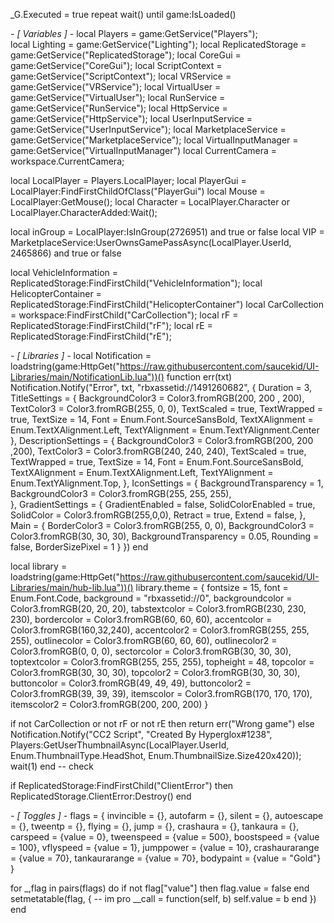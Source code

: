 _G.Executed = true
repeat wait() until game:IsLoaded()

_- [ Variables ] -_
local Players = game:GetService("Players");     
local Lighting = game:GetService("Lighting");
local ReplicatedStorage = game:GetService("ReplicatedStorage");
local CoreGui = game:GetService("CoreGui");
local ScriptContext = game:GetService("ScriptContext");
local VRService = game:GetService("VRService");
local VirtualUser = game:GetService("VirtualUser");
local RunService = game:GetService("RunService");
local HttpService = game:GetService("HttpService");
local UserInputService = game:GetService("UserInputService");
local MarketplaceService = game:GetService("MarketplaceService");
local VirtualInputManager = game:GetService("VirtualInputManager")
local CurrentCamera = workspace.CurrentCamera;

local LocalPlayer = Players.LocalPlayer;
local PlayerGui = LocalPlayer:FindFirstChildOfClass("PlayerGui")
local Mouse = LocalPlayer:GetMouse();
local Character = LocalPlayer.Character or LocalPlayer.CharacterAdded:Wait(); 

local inGroup = LocalPlayer:IsInGroup(2726951) and true or false
local VIP = MarketplaceService:UserOwnsGamePassAsync(LocalPlayer.UserId, 2465866) and true or false

local VehicleInformation = ReplicatedStorage:FindFirstChild("VehicleInformation");
local HelicopterContainer = ReplicatedStorage:FindFirstChild("HelicopterContainer")
local CarCollection = workspace:FindFirstChild("CarCollection");
local rF = ReplicatedStorage:FindFirstChild("rF");
local rE = ReplicatedStorage:FindFirstChild("rE");

_- [ Libraries ] -_
local Notification = loadstring(game:HttpGet("https://raw.githubusercontent.com/saucekid/UI-Libraries/main/NotificationLib.lua"))()
function err(txt)
    Notification.Notify("Error", txt, "rbxassetid://1491260682", {
        Duration = 3,
        TitleSettings = {
            BackgroundColor3 = Color3.fromRGB(200, 200 , 200),
            TextColor3 = Color3.fromRGB(255, 0, 0),
            TextScaled = true,
            TextWrapped = true,
            TextSize = 14,
            Font = Enum.Font.SourceSansBold,
            TextXAlignment = Enum.TextXAlignment.Left,
            TextYAlignment = Enum.TextYAlignment.Center
        },
        DescriptionSettings = {
            BackgroundColor3 = Color3.fromRGB(200, 200 ,200),
            TextColor3 = Color3.fromRGB(240, 240, 240),
            TextScaled = true,
            TextWrapped = true,
            TextSize = 14,
            Font = Enum.Font.SourceSansBold,
            TextXAlignment = Enum.TextXAlignment.Left,
            TextYAlignment = Enum.TextYAlignment.Top,
        },
        IconSettings = {
            BackgroundTransparency = 1,
            BackgroundColor3 = Color3.fromRGB(255, 255, 255),               
        },
        GradientSettings = {
            GradientEnabled = false,
            SolidColorEnabled = true,
            SolidColor = Color3.fromRGB(255,0,0),
            Retract = true,
            Extend = false,
        },
        Main = {
            BorderColor3 = Color3.fromRGB(255, 0, 0),
            BackgroundColor3 = Color3.fromRGB(30, 30, 30),
            BackgroundTransparency = 0.05,
            Rounding = false,
            BorderSizePixel = 1
        }
    })
end

local library = loadstring(game:HttpGet("https://raw.githubusercontent.com/saucekid/UI-Libraries/main/hub-lib.lua"))()
library.theme = {
    fontsize = 15,
    font = Enum.Font.Code,
    background = "rbxassetid://0",
    backgroundcolor = Color3.fromRGB(20, 20, 20),
    tabstextcolor = Color3.fromRGB(230, 230, 230),
    bordercolor = Color3.fromRGB(60, 60, 60),
    accentcolor = Color3.fromRGB(160,32,240),
    accentcolor2 = Color3.fromRGB(255, 255, 255),
    outlinecolor = Color3.fromRGB(60, 60, 60),
    outlinecolor2 = Color3.fromRGB(0, 0, 0),
    sectorcolor = Color3.fromRGB(30, 30, 30),
    toptextcolor = Color3.fromRGB(255, 255, 255),
    topheight = 48,
    topcolor = Color3.fromRGB(30, 30, 30),
    topcolor2 = Color3.fromRGB(30, 30, 30),
    buttoncolor = Color3.fromRGB(49, 49, 49),
    buttoncolor2 = Color3.fromRGB(39, 39, 39),
    itemscolor = Color3.fromRGB(170, 170, 170),
    itemscolor2 = Color3.fromRGB(200, 200, 200)
}

if not CarCollection or not rF or not rE then return err("Wrong game") else Notification.Notify("CC2 Script", "Created By Hyperglox#1238", Players:GetUserThumbnailAsync(LocalPlayer.UserId, Enum.ThumbnailType.HeadShot, Enum.ThumbnailSize.Size420x420)); wait(1) end -- check

if ReplicatedStorage:FindFirstChild("ClientError") then
    ReplicatedStorage.ClientError:Destroy()
end

_- [ Toggles ] -_
flags = {
    invincible = {},
    autofarm = {},
    silent = {},
    autoescape = {},
    tweentp = {},
    flying = {},
    jump = {},
    crashaura = {},
    tankaura = {},
    carspeed = {value = 0},
    tweenspeed = {value = 500},
    boostspeed = {value = 100},
    vflyspeed = {value = 1},
    jumppower = {value = 10},
    crashaurarange = {value = 70},
    tankaurarange = {value = 70},
    bodypaint = {value = "Gold"}
}

for _,flag in pairs(flags) do 
    if not flag["value"] then flag.value = false end
    setmetatable(flag, { -- im pro
        __call = function(self, b)
            self.value = b
        end
    })
end
